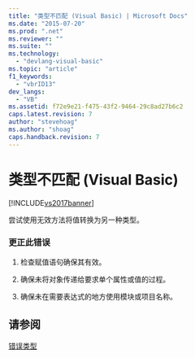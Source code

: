 ```yaml
---
title: "类型不匹配 (Visual Basic) | Microsoft Docs"
ms.date: "2015-07-20"
ms.prod: ".net"
ms.reviewer: ""
ms.suite: ""
ms.technology: 
  - "devlang-visual-basic"
ms.topic: "article"
f1_keywords: 
  - "vbrID13"
dev_langs: 
  - "VB"
ms.assetid: f72e9e21-f475-43f2-9464-29c8ad27b6c2
caps.latest.revision: 7
author: "stevehoag"
ms.author: "shoag"
caps.handback.revision: 7
---
```

# 类型不匹配 (Visual Basic)
[!INCLUDE[vs2017banner](../../../visual-basic/includes/vs2017banner.md)]

尝试使用无效方法将值转换为另一种类型。  
  
### 更正此错误  
  
1.  检查赋值语句确保其有效。  
  
2.  确保未将对象传递给要求单个属性或值的过程。  
  
3.  确保未在需要表达式的地方使用模块或项目名称。  
  
## 请参阅  
 [错误类型](../../../visual-basic/programming-guide/language-features/error-types.md)